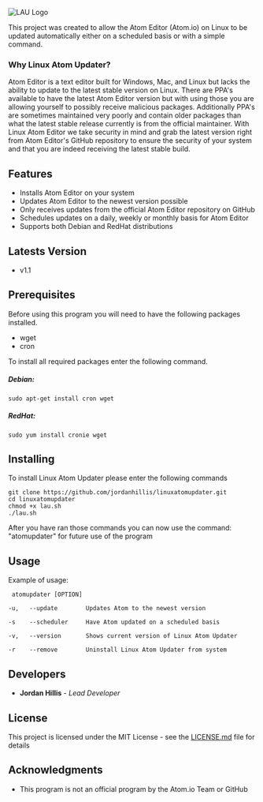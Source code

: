 ![LAU Logo](https://jordanhillis.com/images/github/lau/logo.png)

This project was created to allow the Atom Editor (Atom.io) on Linux to be updated automatically either on a scheduled basis or with a simple command.

### Why Linux Atom Updater?

Atom Editor is a text editor built for Windows, Mac, and Linux but lacks the ability to update to the latest stable version on Linux. There are PPA's available to have the latest Atom Editor version but with using those you are allowing yourself to possibly receive malicious packages. Additionally PPA's are sometimes maintained very poorly and contain older packages than what the latest stable release currently is from the official maintainer.
With Linux Atom Editor we take security in mind and grab the latest version right from Atom Editor's GitHub repository to ensure the security of your system and that you are indeed receiving the latest stable build. 

## Features

* Installs Atom Editor on your system
* Updates Atom Editor to the newest version possible
* Only receives updates from the official Atom Editor repository on GitHub
* Schedules updates on a daily, weekly or monthly basis for Atom Editor
* Supports both Debian and RedHat distributions

## Latests Version

* v1.1

## Prerequisites

Before using this program you will need to have the following packages installed.
* wget
* cron

To install all required packages enter the following command.

##### Debian:

```
sudo apt-get install cron wget
```

##### RedHat:

```
sudo yum install cronie wget
```

## Installing

To install Linux Atom Updater please enter the following commands

```
git clone https://github.com/jordanhillis/linuxatomupdater.git
cd linuxatomupdater
chmod +x lau.sh
./lau.sh
```

After you have ran those commands you can now use the command: "atomupdater" for future use of the program

## Usage

Example of usage:
```
 atomupdater [OPTION]

-u,   --update        Updates Atom to the newest version

-s    --scheduler     Have Atom updated on a scheduled basis

-v,   --version       Shows current version of Linux Atom Updater

-r    --remove        Uninstall Linux Atom Updater from system
```

## Developers

* **Jordan Hillis** - *Lead Developer*

## License

This project is licensed under the MIT License - see the [LICENSE.md](LICENSE.md) file for details

## Acknowledgments

* This program is not an official program by the Atom.io Team or GitHub
